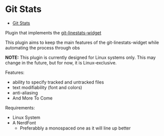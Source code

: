 # Git Stats

<!--toc:start-->
- [Git Stats](#git-stats)
<!--toc:end-->

Plugin that implements the [git-linestats-widget](https://github.com/BryanHaley/git-linestats-widget)

This plugin aims to keep the main features of the git-linestats-widget while automating the process through obs

**NOTE:** This plugin is currently designed for Linux systems only. This may change in the future, but for now, it is Linux-exclusive.

Features:

- ability to specify tracked and untracked files
- text modifiability (font and colors)
- anti-aliasing
- And More To Come

Requirements:

- Linux System
- A NerdFont
  - Preferabbly a monospaced one as it will line up better
